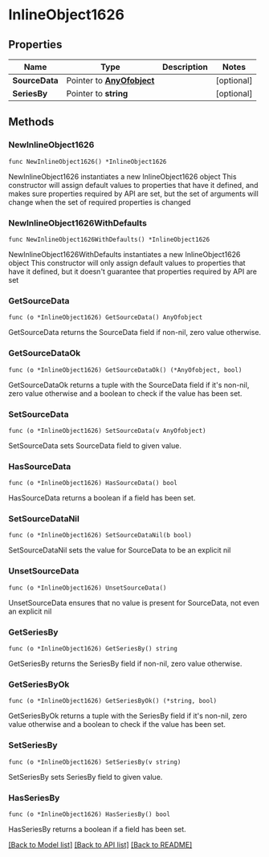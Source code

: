 # InlineObject1626

## Properties

Name | Type | Description | Notes
------------ | ------------- | ------------- | -------------
**SourceData** | Pointer to [**AnyOfobject**](anyOf&lt;object&gt;.md) |  | [optional] 
**SeriesBy** | Pointer to **string** |  | [optional] 

## Methods

### NewInlineObject1626

`func NewInlineObject1626() *InlineObject1626`

NewInlineObject1626 instantiates a new InlineObject1626 object
This constructor will assign default values to properties that have it defined,
and makes sure properties required by API are set, but the set of arguments
will change when the set of required properties is changed

### NewInlineObject1626WithDefaults

`func NewInlineObject1626WithDefaults() *InlineObject1626`

NewInlineObject1626WithDefaults instantiates a new InlineObject1626 object
This constructor will only assign default values to properties that have it defined,
but it doesn't guarantee that properties required by API are set

### GetSourceData

`func (o *InlineObject1626) GetSourceData() AnyOfobject`

GetSourceData returns the SourceData field if non-nil, zero value otherwise.

### GetSourceDataOk

`func (o *InlineObject1626) GetSourceDataOk() (*AnyOfobject, bool)`

GetSourceDataOk returns a tuple with the SourceData field if it's non-nil, zero value otherwise
and a boolean to check if the value has been set.

### SetSourceData

`func (o *InlineObject1626) SetSourceData(v AnyOfobject)`

SetSourceData sets SourceData field to given value.

### HasSourceData

`func (o *InlineObject1626) HasSourceData() bool`

HasSourceData returns a boolean if a field has been set.

### SetSourceDataNil

`func (o *InlineObject1626) SetSourceDataNil(b bool)`

 SetSourceDataNil sets the value for SourceData to be an explicit nil

### UnsetSourceData
`func (o *InlineObject1626) UnsetSourceData()`

UnsetSourceData ensures that no value is present for SourceData, not even an explicit nil
### GetSeriesBy

`func (o *InlineObject1626) GetSeriesBy() string`

GetSeriesBy returns the SeriesBy field if non-nil, zero value otherwise.

### GetSeriesByOk

`func (o *InlineObject1626) GetSeriesByOk() (*string, bool)`

GetSeriesByOk returns a tuple with the SeriesBy field if it's non-nil, zero value otherwise
and a boolean to check if the value has been set.

### SetSeriesBy

`func (o *InlineObject1626) SetSeriesBy(v string)`

SetSeriesBy sets SeriesBy field to given value.

### HasSeriesBy

`func (o *InlineObject1626) HasSeriesBy() bool`

HasSeriesBy returns a boolean if a field has been set.


[[Back to Model list]](../README.md#documentation-for-models) [[Back to API list]](../README.md#documentation-for-api-endpoints) [[Back to README]](../README.md)


